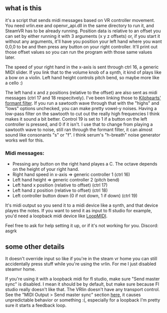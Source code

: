 ## what is this
it's a script that sends midi messages based on VR controller movement. You need vrlin.exe and openvr_api.dll in the same directory to run it, and SteamVR has to be already running.
Position data is relative to an offset you can set by either running it with 3 arguments (x y z offsets) or, if you start it without any arguments, it'll have you position your left hand where you want 0,0,0 to be and then press any button on your right controller. It'll print out those offset values so you can run the program with those same values later.

The speed of your right hand in the x-axis is sent through ctrl 16, a generic MIDI slider. If you link that to the volume knob of a synth, it kind of plays like a bow on a violin. Left hand height controls pitch bend, so maybe more like a cello :)

The left hand x and z positions (relative to the offset) are also sent as midi messages (ctrl 17 and 18 respecitvely). I've been linking those to [Kilohearts' formant filter](https://kilohearts.com/products/formant_filter). If you run a sawtooth wave through that with the "highs" and "lows" options unchecked, you can make pretty vowel-y noises. Having a low-pass filter on the sawtooth to cut out the really high frequencies I think makes it sound a bit better. Control 19 is set to 1 if a button on the left controller is pressed, and 0 if it isn't. I use that to change from playing a sawtooth wave to noise, still ran through the formant filter, it can almost sound like consonants "s" or "f". I think serum's "h-breath" noise generator works well for this.

### Midi messages:
- Pressing any button on the right hand playes a C. The octave depends on the height of your right hand.
- Right hand speed in x-axis => generic controller 1 (ctrl 16)
- Left hand height => generic controller 2 (pitch bend)
- Left hand x position (relative to offset) (ctrl 17)
- Left hand z position (relative to offset) (ctrl 18)
- Left controller button down (0 if not down, 1 if down) (ctrl 19)

It's midi output so you send it to a midi device like a synth, and that device playes the notes. If you want to send it as input to fl studio for example, you'd need a loopback midi device like [LoopMIDI](https://www.tobias-erichsen.de/software/loopmidi.html).

Feel free to ask for help setting it up, or if it's not working for you. Discord: asgrk

## some other details
It doesn't override input so like if you're in the steam vr home you can still accidentally press stuff while you're using the vrlin. For me I just disabled steamvr home.

If you're using it with a loopback midi for fl studio, make sure "Send master sync" is disabled. I mean it should be by default, but make sure because Fl studio really doesn't like that. The VRlin doesn't have any transport control. See the "MIDI Output > Send master sync" section [here](https://www.image-line.com/fl-studio-learning/fl-studio-online-manual/html/envsettings_midi.htm), it causes unpredictable behavior or something :(, especially for a loopback I'm pretty sure it starts a feedback loop.
